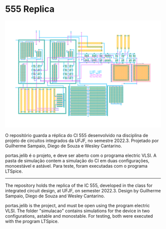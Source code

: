 # 555 Replica
<p align="center">
  <img src="555.svg" />
</p>

O repositório guarda a réplica do CI 555 desenvolvido na disciplina de projeto de circuitos integrados da UFJF, no semestre 2022.3. Projetado por Guilherme Sampaio, Diego de Souza e Wesley Cantarino.

portas.jelib é o projeto, e deve ser aberto com o programa electric VLSI. A pasta de simulação contem a simulação do CI em duas configurações, monoestável e astável. Para teste, foram executadas com o programa LTSpice.

-------------------

The repository holds the replica of the IC 555, developed in the class for integrated circuit design, at UFJF, on semester 2022.3. Design by Guilherme Sampaio, Diego de Souza and Wesley Cantarino.

portas.jelib is the project, and must be open using the program electric VLSI. The folder "simulacao" contains simulations for the device in two configurations, astable and monostable. For testing, both were executed with the program LTSpice.
